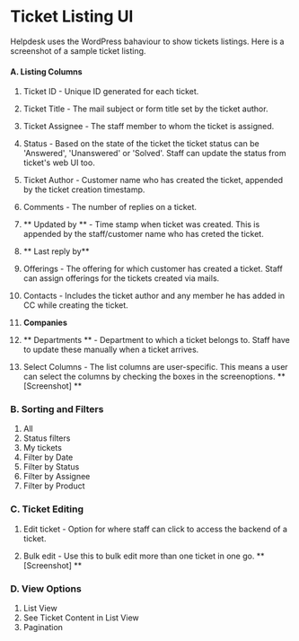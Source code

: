# Ticket Listing UI

Helpdesk uses the WordPress bahaviour to show tickets listings.
Here is a screenshot of a sample ticket listing.

#### A. Listing Columns

1. Ticket ID - Unique ID generated for each ticket.

2. Ticket Title -  The mail subject or form title set by the ticket author.

3. Ticket Assignee - The staff member to whom the ticket is assigned.

4. Status -  Based on the state of the ticket the ticket status can be 'Answered', 'Unanswered' or 'Solved'. Staff can update the status from ticket's web UI too.

5. Ticket Author - Customer name who has created the ticket, appended by the ticket creation timestamp.

6. Comments - The number of replies on a ticket.

7. ** Updated by ** -  Time stamp when ticket was created. This is appended by the staff/customer name who has creted the ticket.

8. ** Last reply by**

9. Offerings -  The offering for which customer has created a ticket. Staff can assign offerings for the tickets created via mails.

10. Contacts - Includes the ticket author and any member he has added in CC while creating the ticket.

11. **Companies**

12. ** Departments ** - Department to which a ticket belongs to. Staff have to update these manually when a ticket arrives.

13. Select Columns - The list columns are user-specific. This means a user can select the columns by  checking the boxes in the screenoptions. ** [Screenshot] **

### B. Sorting and Filters
1. All
2. Status filters
3. My tickets
4. Filter by Date
5. Filter by Status
6. Filter by Assignee
7. Filter by Product

### C. Ticket Editing
1. Edit ticket - Option for where staff can click to access the backend of a ticket.

2. Bulk edit - Use this to bulk edit more than one ticket in one go. ** [Screenshot] **

### D. View Options
1. List View
2. See Ticket Content in List View
3. Pagination

